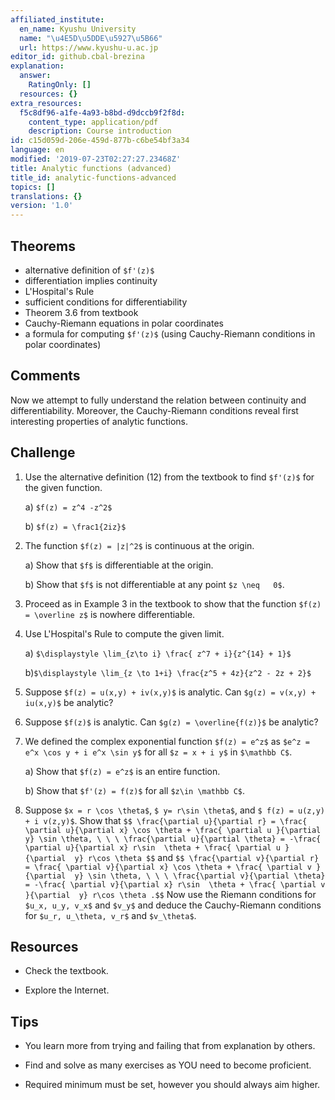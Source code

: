 ```yaml
---
affiliated_institute:
  en_name: Kyushu University
  name: "\u4E5D\u5DDE\u5927\u5B66"
  url: https://www.kyushu-u.ac.jp
editor_id: github.cbal-brezina
explanation:
  answer:
    RatingOnly: []
  resources: {}
extra_resources:
  f5c8df96-a1fe-4a93-b8bd-d9dccb9f2f8d:
    content_type: application/pdf
    description: Course introduction
id: c15d059d-206e-459d-877b-c6be54bf3a34
language: en
modified: '2019-07-23T02:27:27.23468Z'
title: Analytic functions (advanced)
title_id: analytic-functions-advanced
topics: []
translations: {}
version: '1.0'
---
```




## Theorems

- alternative definition of `$f'(z)$`
- differentiation implies continuity
- L'Hospital's Rule
- sufficient conditions for differentiability
- Theorem 3.6 from textbook
- Cauchy-Riemann equations in polar coordinates
- a formula for computing `$f'(z)$` (using Cauchy-Riemann conditions in polar coordinates)


## Comments

Now we attempt to fully understand the relation between continuity and differentiability. Moreover, the Cauchy-Riemann conditions reveal first interesting properties of analytic functions.  





## Challenge

1.  Use the alternative definition (12) from the textbook to find `$f'(z)$` for the given function.

    a) `$f(z) = z^4 -z^2$`

    b) `$f(z) = \frac1{2iz}$`
    
2. The function `$f(z) = |z|^2$` is continuous at the origin.

    a) Show that `$f$` is differentiable at the origin.
    
    b) Show that `$f$` is not differentiable at any point `$z \neq   0$`.
    
3. Proceed as in Example 3 in the textbook to show that the  function `$f(z) = \overline z$` is nowhere differentiable.

4. Use L'Hospital's Rule to compute the given limit.

    a) `$\displaystyle \lim_{z\to i} \frac{ z^7 + i}{z^{14} + 1}$`
    
    b)`$\displaystyle \lim_{z \to 1+i} \frac{z^5 + 4z}{z^2 - 2z + 2}$`
    
5.  Suppose `$f(z) = u(x,y) + iv(x,y)$` is analytic. Can `$g(z) = v(x,y) + iu(x,y)$` be analytic?

6. Suppose `$f(z)$` is analytic. Can `$g(z) = \overline{f(z)}$` be analytic?
   
7. We defined the complex exponential function `$f(z) = e^z$` as  `$e^z = e^x \cos y + i e^x \sin y$` for all `$z = x + i y$` in `$\mathbb C$`.    

    a) Show that `$f(z) = e^z$` is an entire function.
    
    b) Show that `$f'(z) = f(z)$` for all `$z\in \mathbb C$`.
    
8. Suppose `$x = r \cos \theta$`, `$ y= r\sin \theta$`, and `$ f(z) = u(z,y) + i v(z,y)$`. Show that 
   `$$ \frac{\partial u}{\partial r} = \frac{ \partial u}{\partial x} \cos \theta + \frac{ \partial u }{\partial  y} \sin \theta, \ \ \ \frac{\partial u}{\partial \theta} = -\frac{ \partial u}{\partial x} r\sin  \theta + \frac{ \partial u }{\partial  y} r\cos \theta $$`
and 
`$$ \frac{\partial v}{\partial r} = \frac{ \partial v}{\partial x} \cos \theta + \frac{ \partial v }{\partial  y} \sin \theta, \ \ \ \frac{\partial v}{\partial \theta} = -\frac{ \partial v}{\partial x} r\sin  \theta + \frac{ \partial v }{\partial  y} r\cos \theta .$$`
Now use the Riemann conditions for `$u_x, u_y, v_x$` and `$v_y$` and deduce the Cauchy-Riemann conditions for `$u_r, u_\theta, v_r$` and `$v_\theta$`.

## Resources

- Check the textbook.


- Explore the Internet.


## Tips


- You learn more from trying and failing that from  explanation by others.

- Find and solve as many exercises as YOU need to become proficient.

- Required minimum must be set, however you should always aim higher.







